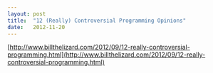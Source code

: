 ```yaml
---
layout: post
title:  "12 (Really) Controversial Programming Opinions"
date:   2012-11-20
---
```


[http://www.billthelizard.com/2012/09/12-really-controversial-programming.html](http://www.billthelizard.com/2012/09/12-really-controversial-programming.html)